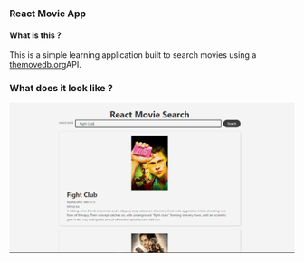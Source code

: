 ### React Movie App

#### What is this ?
 This is a simple learning application  built to search movies using a [themovedb.org](https://www.themoviedb.org)API.
 
 ### What does it look like ?
 ![React Movie Search App](reactAPP.png)
